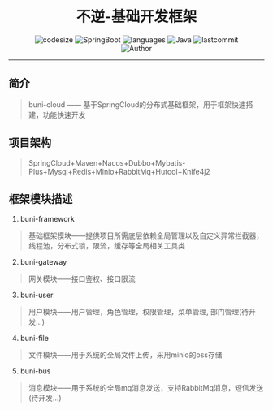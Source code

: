 <h1 align="center">不逆-基础开发框架</h1>
    <p align="center">
    	<img src ="https://img.shields.io/github/languages/code-size/wznanfang/buni-cloud" alt="codesize"/>
    	<img src="https://img.shields.io/badge/SpringBoot-3.3.0-brightgreen" alt="SpringBoot"/>
    	<img src="https://img.shields.io/github/languages/count/wznanfang/buni-cloud" alt="languages"/>
        <img src="https://img.shields.io/badge/Java-17-skyblue" alt="Java"/>
    	<img src="https://img.shields.io/github/last-commit/wznanfang/buni-cloud" alt="lastcommit"/><br>
    	<img src="https://img.shields.io/badge/Author-wznanfang-orange" alt="Author"/>
    </p>
<hr>


## 简介
>buni-cloud —— 基于SpringCloud的分布式基础框架，用于框架快速搭建，功能快速开发
## 项目架构
> SpringCloud+Maven+Nacos+Dubbo+Mybatis-Plus+Mysql+Redis+Minio+RabbitMq+Hutool+Knife4j2
## 框架模块描述
1. buni-framework
> 基础框架模块——提供项目所需底层依赖全局管理以及自定义异常拦截器，线程池，分布式锁，限流，缓存等全局相关工具类
2. buni-gateway
> 网关模块——接口鉴权、接口限流
3. buni-user
> 用户模块——用户管理，角色管理，权限管理，菜单管理, 部门管理(待开发...)
4. buni-file
> 文件模块——用于系统的全局文件上传，采用minio的oss存储
5. buni-bus
> 消息模块——用于系统的全局mq消息发送，支持RabbitMq消息，短信发送(待开发...)
